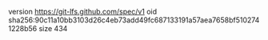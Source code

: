 version https://git-lfs.github.com/spec/v1
oid sha256:90c11a10bb3103d26c4eb73add49fc687133191a57aea7658bf5102741228b56
size 434
